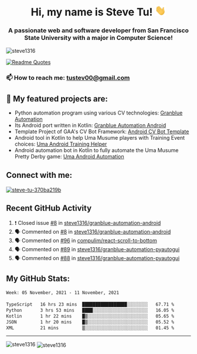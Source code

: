 <h1 align="center">Hi, my name is Steve Tu! <img src="wave.gif" alt="Wave" width="30px" /></h1>
<h3 align="center">A passionate web and software developer from San Francisco State University with a major in Computer Science!</h3>

<p align="left"> <img src="https://komarev.com/ghpvc/?username=steve1316&label=Profile%20views&color=0e75b6&style=flat" alt="steve1316" /> </p>

[![Readme Quotes](https://quotes-github-readme.vercel.app/api?type=horizontal)](https://github.com/piyushsuthar/github-readme-quotes)

### 📫 How to reach me: **tustev00@gmail.com**

## 🔭 My featured projects are:
- Python automation program using various CV technologies: [Granblue Automation](https://github.com/steve1316/granblue-automation-pyautogui)
- Its Android port written in Kotlin: [Granblue Automation Android](https://github.com/steve1316/granblue-automation-android)
- Template Project of GAA's CV Bot Framework: [Android CV Bot Template](https://github.com/steve1316/android-cv-bot-template)
- Android tool in Kotlin to help Uma Musume players with Training Event choices: [Uma Android Training Helper](https://github.com/steve1316/uma-android-training-helper)
- Android automation bot in Kotlin to fully automate the Uma Musume Pretty Derby game: [Uma Android Automation](https://github.com/steve1316/uma-android-automation)

## Connect with me:

<p align="left">
<a href="https://linkedin.com/in/steve-tu-370ba219b" target="blank"><img align="center" src="https://cdn.jsdelivr.net/npm/simple-icons@3.0.1/icons/linkedin.svg" alt="steve-tu-370ba219b" height="30" width="40" /></a>
</p>

## Recent GitHub Activity

<!--START_SECTION:activity-->
1. ❗️ Closed issue [#8](https://github.com/steve1316/granblue-automation-android/issues/8) in [steve1316/granblue-automation-android](https://github.com/steve1316/granblue-automation-android)
2. 🗣 Commented on [#8](https://github.com/steve1316/granblue-automation-android/issues/8) in [steve1316/granblue-automation-android](https://github.com/steve1316/granblue-automation-android)
3. 🗣 Commented on [#96](https://github.com/compulim/react-scroll-to-bottom/issues/96) in [compulim/react-scroll-to-bottom](https://github.com/compulim/react-scroll-to-bottom)
4. 🗣 Commented on [#89](https://github.com/steve1316/granblue-automation-pyautogui/issues/89) in [steve1316/granblue-automation-pyautogui](https://github.com/steve1316/granblue-automation-pyautogui)
5. 🗣 Commented on [#88](https://github.com/steve1316/granblue-automation-pyautogui/issues/88) in [steve1316/granblue-automation-pyautogui](https://github.com/steve1316/granblue-automation-pyautogui)
<!--END_SECTION:activity-->

## My GitHub Stats:

<!--START_SECTION:waka-->
```text
Week: 05 November, 2021 - 11 November, 2021

TypeScript   16 hrs 23 mins  █████████████████░░░░░░░░   67.71 % 
Python       3 hrs 53 mins   ████░░░░░░░░░░░░░░░░░░░░░   16.05 % 
Kotlin       1 hr 22 mins    █▒░░░░░░░░░░░░░░░░░░░░░░░   05.65 % 
JSON         1 hr 20 mins    █▒░░░░░░░░░░░░░░░░░░░░░░░   05.52 % 
XML          21 mins         ▒░░░░░░░░░░░░░░░░░░░░░░░░   01.45 % 
```
<!--END_SECTION:waka-->

---

<p><img align="left" src="https://github-readme-stats.vercel.app/api/top-langs?username=steve1316&show_icons=true&locale=en&layout=compact&theme=radical" alt="steve1316" /></p>

<p>&nbsp;<img align="center" src="https://github-readme-stats.vercel.app/api?username=steve1316&show_icons=true&locale=en&count_private=true&theme=radical" alt="steve1316" /></p>
